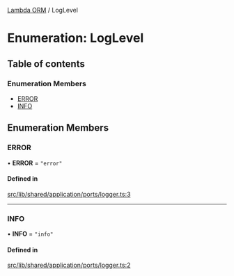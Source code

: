 [Lambda ORM](../README.md) / LogLevel

# Enumeration: LogLevel

## Table of contents

### Enumeration Members

- [ERROR](LogLevel.md#error)
- [INFO](LogLevel.md#info)

## Enumeration Members

### ERROR

• **ERROR** = ``"error"``

#### Defined in

[src/lib/shared/application/ports/logger.ts:3](https://github.com/lambda-orm/lambdaorm-base/blob/6bb5e166bd0babb11ca6f556f074a60047514bac/src/lib/shared/application/ports/logger.ts#L3)

___

### INFO

• **INFO** = ``"info"``

#### Defined in

[src/lib/shared/application/ports/logger.ts:2](https://github.com/lambda-orm/lambdaorm-base/blob/6bb5e166bd0babb11ca6f556f074a60047514bac/src/lib/shared/application/ports/logger.ts#L2)
